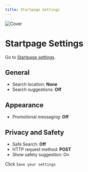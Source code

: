```yaml
---
title: Startpage Settings
---
```


![Cover](/assets/covers/startpage.png)

# Startpage Settings

Go to [Startpage settings](https://www.startpage.com/do/settings).

## General

* Search location: **None**
* Search suggestions: **Off**

## Appearance

* Promotional messaging: **Off**

## Privacy and Safety

* Safe Search: **Off**
* HTTP request method: **POST**
* Show safety suggestion: On

Click `Save your settings`
